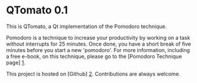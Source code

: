 QTomato 0.1
===========

This is QTomato, a Qt implementation of the Pomodoro technique.

Pomodoro is a technique to increase your productivity by working on a task
without interrupts for 25 minutes. Once done, you have a short break of five
minutes before you start a new 'pomodoro'. For more information, including a
free e-book, on this technique, please go to the [Pomodoro Technique page] [1].

This project is hosted on [Github] [2]. Contributions are always welcome.

[1]: http://www.pomodorotechnique.com "Pomodoro Technique"
[2]: http://github.com/bram85/QTomato "github Project Page"
